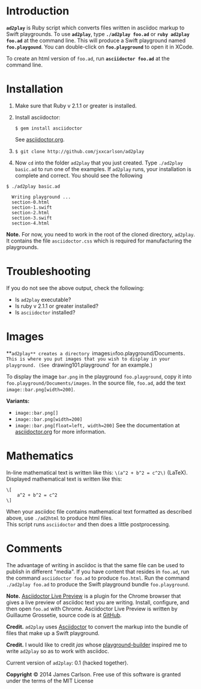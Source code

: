 
# Introduction

**`ad2play`** is Ruby script which converts
files written in asciidoc markup 
to Swift playgrounds. To use **`ad2play`**,
type **`./ad2play foo.ad`** or **`ruby ad2play foo.ad`**
at the command line.  This will produce a Swift playground 
named **`foo.playgound`**.
You can double-click on **`foo.playground`** to open it in XCode.  

To create an html version
of `foo.ad`, run **`asciidoctor foo.ad`** at the command line.  

# Installation

1. Make sure that Ruby v 2.1.1 or greater is installed.  

2. Install asciidoctor:

   `$ gem install asciidoctor` 

    See [asciidoctor.org](http://asciidoctor.org). 

3. `$ git clone http://github.com/jxxcarlson/ad2play`

4. Now `cd` into the folder `ad2play` that you just created.  Type `./ad2play basic.ad` to run one of the examples. If `ad2play` runs, your installation is complete and correct. You should see the following
 
```
$ ./ad2play basic.ad

  Writing playground ...
  section-0.html
  section-1.swift
  section-2.html
  section-3.swift
  section-4.html
```

**Note.** For now, you need to work in the root of the cloned  directory, `ad2play`.  
It contains the file `asciidoctor.css` which is required for manufacturing
the playgrounds.

# Troubleshooting

If you do not see the above output, check the following:
- Is `ad2play` executable?
- Is ruby v 2.1.1 or greater installed?
- Is `asciidoctor` installed?


# Images

**`ad2play** creates a directory `images` in `foo.playground/Documents`.  
This is where you put images that you wish to display in your playground.
(See `drawing101.playground` for an example.) 

To display the image `bar.png` in the playground `foo.playground`, 
copy it  into
`foo.playground/Documents/images`.  In the source file, `foo.ad`,
add the text `image::bar.png[width=200]`.  

**Variants:**
- `image::bar.png[]`
- `image::bar.png[width=200]`
- `image::bar.png[float=left, width=200]`
See the documentation at [asciidoctor.org](http://asciidoctor.org)
for more information.

# Mathematics

In-line mathematical text is written like this:
`\(a^2 + b^2 = c^2\)` (LaTeX). Displayed mathematical
text is written like this:
```
\[
    a^2 + b^2 = c^2
\]
```

When your asciidoc file contains 
mathematical text formatted as described
above, use `./ad2html` to produce html files.  
This script runs `asciidoctor` and then does
a little postprocessing.

# Comments

The advantage of writing in asciidoc is that 
the same file can be used to publish in
different "media". If you have content that
 resides in `foo.ad`,
run the command `asciidoctor foo.ad`
to produce `foo.html`.  Run
the command  `./ad2play foo.ad`
to produce the Swift playground bundle
`foo.playground`. 

**Note.** [Asciidoctor Live Preview](http://chrome.google.com/webstore/detail/asciidoctorjs-live-previe/iaalpfgpbocpdfblpnhhgllgbdbchmia)
is a plugin for the Chrome browser that gives a live preview of asciidoc text you are writing.  Install,
configure, and then open `foo.ad` with Chrome.  Asciidoctor Live Preview is written by Guillaume Grossetie, source code is at
[GitHub](https://github.com/asciidoctor/asciidoctor-chrome-extension).

**Credit.** `ad2play` uses [Asciidoctor](http://asciidoctor.org) to 
convert the markup into the bundle of files
that make up a Swift playground.  

**Credit.** I would like to credit *jas*
whose [playground-builder](http://github.com/jas/swift-playground-builder)
inspired me to write `ad2play` so as to work with asciidoc.  

Current version of `ad2play`: 0.1 (hacked together).

**Copyright** :copyright: 2014 James Carlson. Free use of this software is granted under the terms of the MIT License
